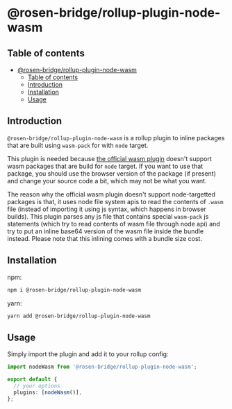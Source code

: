 # @rosen-bridge/rollup-plugin-node-wasm

## Table of contents

- [@rosen-bridge/rollup-plugin-node-wasm](#rosen-bridgerollup-plugin-node-wasm)
  - [Table of contents](#table-of-contents)
  - [Introduction](#introduction)
  - [Installation](#installation)
  - [Usage](#usage)

## Introduction

`@rosen-bridge/rollup-plugin-node-wasm` is a rollup plugin to inline packages
that are built using `wasm-pack` for with `node` target.

This plugin is needed because [the official wasm plugin](https://github.com/rollup/plugins/tree/master/packages/wasm)
doesn't support wasm packages that are build for `node` target. If you want to
use that package, you should use the browser version of the package (if present)
and change your source code a bit, which may not be what you want.

The reason why the official wasm plugin doesn't support node-targetted packages
is that, it uses node file system apis to read the contents of `.wasm` file
(instead of importing it using js syntax, which happens in browser builds). This
plugin parses any js file that contains special `wasm-pack` js statements (which
try to read contents of wasm file through node api) and try to put an inline
base64 version of the wasm file inside the bundle instead. Please note that this
inlining comes with a bundle size cost.

## Installation

npm:

```sh
npm i @rosen-bridge/rollup-plugin-node-wasm
```

yarn:

```sh
yarn add @rosen-bridge/rollup-plugin-node-wasm
```

## Usage

Simply import the plugin and add it to your rollup config:

```ts
import nodeWasm from '@rosen-bridge/rollup-plugin-node-wasm';

export default {
  // your options
  plugins: [nodeWasm()],
};
```
